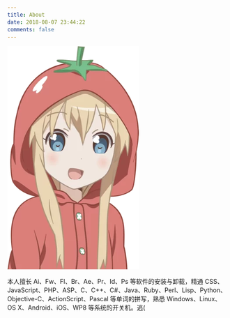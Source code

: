 ```yaml
---
title: About
date: 2018-08-07 23:44:22
comments: false
---
```


![2079690960](https://raw.githubusercontent.com/cloverkits/hexo_picture_resource/master/picture/aboutme.png)

本人擅长 Ai、Fw、Fl、Br、Ae、Pr、Id、Ps 等软件的安装与卸载，精通 CSS、JavaScript、PHP、ASP、C、C++、C#、Java、Ruby、Perl、Lisp、Python、Objective-C、ActionScript、Pascal 等单词的拼写，熟悉 Windows、Linux、OS X、Android、iOS、WP8 等系统的开关机。逃(
